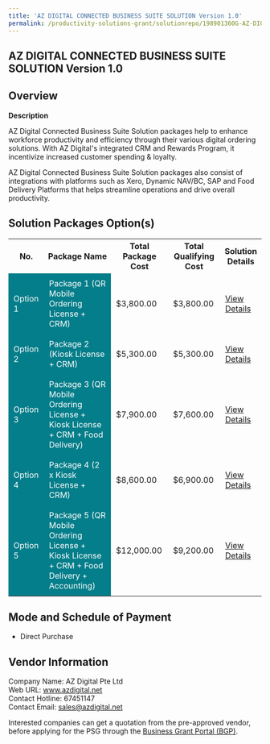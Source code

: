 ```yaml
---
title: 'AZ DIGITAL CONNECTED BUSINESS SUITE SOLUTION Version 1.0'
permalink: /productivity-solutions-grant/solutionrepo/198901360G-AZ-DIGITAL-CONNECTED-BUSINESS-SUITE-SLN-v-10-FS
---
```


## AZ DIGITAL CONNECTED BUSINESS SUITE SOLUTION Version 1.0

## Overview

**Description**

AZ Digital Connected Business Suite Solution packages help to enhance workforce productivity and efficiency through their various digital ordering solutions.
With AZ Digital's integrated CRM and Rewards Program, it incentivize increased customer spending & loyalty.

AZ Digital Connected Business Suite Solution packages also consist of integrations with platforms such as Xero, Dynamic NAV/BC, SAP and Food Delivery Platforms that helps streamline operations and drive overall productivity.

## Solution Packages Option(s)

<table>
<tr>
<th><b>No.</b></th>
<th><b>Package Name</b></th>
<th><b>Total Package Cost</b></th>
<th><b>Total Qualifying Cost</b></th>
<th><b>Solution Details</b></th>
</tr>
<tr>
<td style='padding: 10px; background-color: #037E8A; color: #FFFFFF;'>Option 1</td>
<td style='padding: 10px; background-color: #037E8A; color: #FFFFFF;'>Package 1 (QR Mobile Ordering License + CRM)</td>
<td style='padding: 10px;'>$3,800.00</td>
<td style='padding: 10px;'>$3,800.00</td>
<td style='padding: 10px;'><a href='/psg/198901360G_20240035_26092024_Desensitised_Annex3_Part1.pdf' target='_blank'>View Details</a></td>
</tr>
<tr>
<td style='padding: 10px; background-color: #037E8A; color: #FFFFFF;'>Option 2</td>
<td style='padding: 10px; background-color: #037E8A; color: #FFFFFF;'>Package 2 (Kiosk License + CRM)</td>
<td style='padding: 10px;'>$5,300.00</td>
<td style='padding: 10px;'>$5,300.00</td>
<td style='padding: 10px;'><a href='/psg/198901360G_20240035_26092024_Desensitised_Annex3_Part2.pdf' target='_blank'>View Details</a></td>
</tr>
<tr>
<td style='padding: 10px; background-color: #037E8A; color: #FFFFFF;'>Option 3</td>
<td style='padding: 10px; background-color: #037E8A; color: #FFFFFF;'>Package 3 (QR Mobile Ordering License + Kiosk License + CRM + Food Delivery)</td>
<td style='padding: 10px;'>$7,900.00</td>
<td style='padding: 10px;'>$7,600.00</td>
<td style='padding: 10px;'><a href='/psg/198901360G_20240035_26092024_Desensitised_Annex3_Part3.pdf' target='_blank'>View Details</a></td>
</tr>
<tr>
<td style='padding: 10px; background-color: #037E8A; color: #FFFFFF;'>Option 4</td>
<td style='padding: 10px; background-color: #037E8A; color: #FFFFFF;'>Package 4  (2 x Kiosk License + CRM)</td>
<td style='padding: 10px;'>$8,600.00</td>
<td style='padding: 10px;'>$6,900.00</td>
<td style='padding: 10px;'><a href='/psg/198901360G_20240035_26092024_Desensitised_Annex3_Part4.pdf' target='_blank'>View Details</a></td>
</tr>
<tr>
<td style='padding: 10px; background-color: #037E8A; color: #FFFFFF;'>Option 5</td>
<td style='padding: 10px; background-color: #037E8A; color: #FFFFFF;'>Package 5 (QR Mobile Ordering License + Kiosk License + CRM + Food Delivery + Accounting)</td>
<td style='padding: 10px;'>$12,000.00</td>
<td style='padding: 10px;'>$9,200.00</td>
<td style='padding: 10px;'><a href='/psg/198901360G_20240035_26092024_Desensitised_Annex3_Part5.pdf' target='_blank'>View Details</a></td>
</tr>
</table>

## Mode and Schedule of Payment

 - Direct Purchase

## Vendor Information

 Company Name: AZ Digital Pte Ltd<br>Web URL: www.azdigital.net <br>Contact Hotline: 67451147 <br>Contact Email: sales@azdigital.net <br>

Interested companies can get a quotation from the pre-approved vendor, before applying for the PSG through the <a href='https://www.businessgrants.gov.sg/' target='_blank' rel='noopener'>Business Grant Portal (BGP)</a>.

<script src="/jquery/resize-tables.js"></script>
